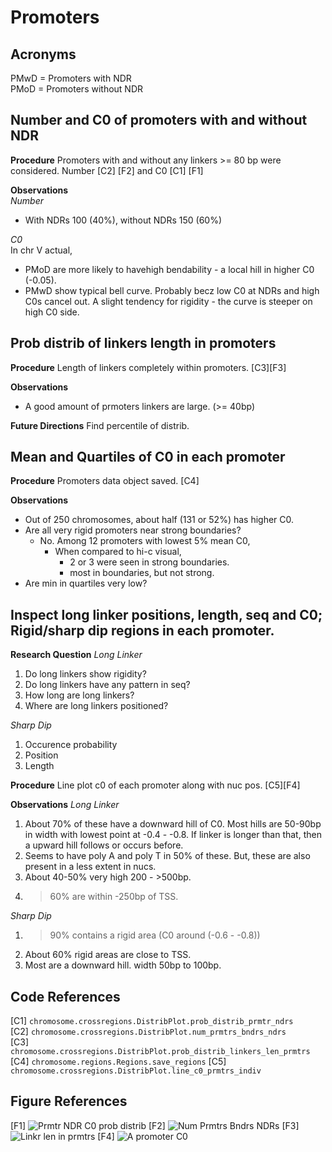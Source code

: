 # Promoters

## Acronyms
PMwD = Promoters with NDR  
PMoD = Promoters without NDR

## Number and C0 of promoters with and without NDR 

**Procedure**
Promoters with and without any linkers >= 80 bp were considered. Number [C2] [F2] and C0 [C1] [F1]

**Observations**  
*Number*  
- With NDRs 100 (40%), without NDRs 150 (60%)

*C0*  
In chr V actual, 
- PMoD are more likely to havehigh bendability - a local hill in higher C0 (-0.05).
- PMwD show typical bell curve. Probably becz low C0 at NDRs and high C0s cancel out. A slight tendency for rigidity - the curve is steeper on high C0 side. 

## Prob distrib of linkers length in promoters 

**Procedure**
Length of linkers completely within promoters. [C3][F3]

**Observations**
- A good amount of prmoters linkers are large. (>= 40bp) 

**Future Directions**
Find percentile of distrib.

## Mean and Quartiles of C0 in each promoter

**Procedure**
Promoters data object saved. [C4]

**Observations**
- Out of 250 chromosomes, about half (131 or 52%) has higher C0.
- Are all very rigid promoters near strong boundaries?
  - No. Among 12 promoters with lowest 5% mean C0, 
    - When compared to hi-c visual,
      - 2 or 3 were seen in strong boundaries.
      - most in boundaries, but not strong.
- Are min in quartiles very low?

## Inspect long linker positions, length, seq and C0; Rigid/sharp dip regions in each promoter.

**Research Question**
*Long Linker*
1. Do long linkers show rigidity?
2. Do long linkers have any pattern in seq?
3. How long are long linkers?
4. Where are long linkers positioned?

*Sharp Dip*
1. Occurence probability
2. Position 
3. Length

**Procedure**
Line plot c0 of each promoter along with nuc pos. [C5][F4]

**Observations**
*Long Linker*
1. About 70% of these have a downward hill of C0. Most hills are 50-90bp in width with lowest point at -0.4 - -0.8. If linker is longer than that, then a upward hill follows or occurs before.
2. Seems to have  poly A and poly T in 50% of these. But, these are also present in a less extent in nucs.
3. About 40-50% very high 200 - >500bp. 
4. >60% are within -250bp of TSS.  

*Sharp Dip*
1. >90% contains a rigid area (C0 around (-0.6 - -0.8))
2. About 60% rigid areas are close to TSS.
3. Most are a downward hill. width 50bp to 100bp.

## Code References
[C1] `chromosome.crossregions.DistribPlot.prob_distrib_prmtr_ndrs`  
[C2] `chromosome.crossregions.DistribPlot.num_prmtrs_bndrs_ndrs`  
[C3] `chromosome.crossregions.DistribPlot.prob_distrib_linkers_len_prmtrs`
[C4] `chromosome.regions.Regions.save_regions`
[C5] `chromosome.crossregions.DistribPlot.line_c0_prmtrs_indiv`

## Figure References 
[F1] 
![Prmtr NDR C0 prob distrib](../figures/genes/prob_distrib_prmtr_ndrs.png)
[F2]
![Num Prmtrs Bndrs NDRs](../figures/genes/num_prmtrs_bndrs_ndr_V.png)
[F3]
![Linkr len in prmtrs](../figures/linkers/prob_distr_len_prmtrs_V.png)
[F4]
![A promoter C0](../figures/promoters/VL/frw_57812_58311.png)